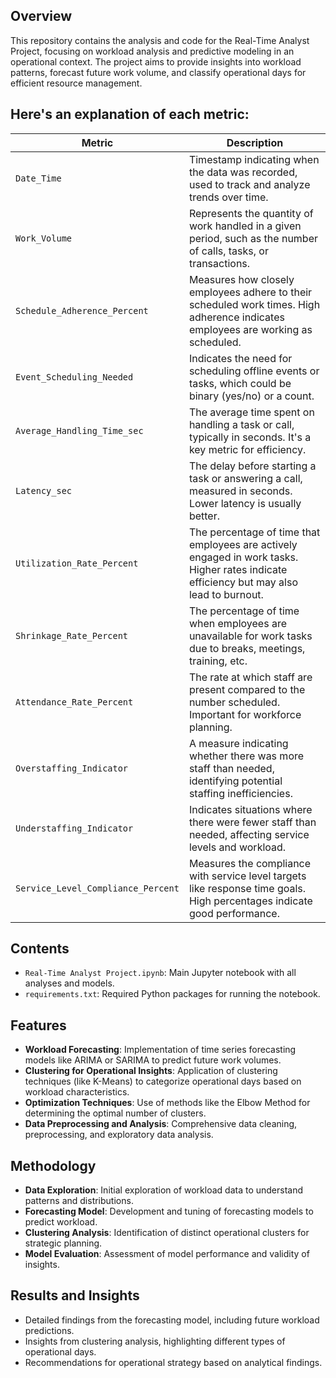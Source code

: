 ## Overview
This repository contains the analysis and code for the Real-Time Analyst Project, focusing on workload analysis and predictive modeling in an operational context. The project aims to provide insights into workload patterns, forecast future work volume, and classify operational days for efficient resource management.

## Here's an explanation of each metric:
| Metric                           | Description |
|----------------------------------|-------------|
| `Date_Time`                      | Timestamp indicating when the data was recorded, used to track and analyze trends over time. |
| `Work_Volume`                    | Represents the quantity of work handled in a given period, such as the number of calls, tasks, or transactions. |
| `Schedule_Adherence_Percent`     | Measures how closely employees adhere to their scheduled work times. High adherence indicates employees are working as scheduled. |
| `Event_Scheduling_Needed`        | Indicates the need for scheduling offline events or tasks, which could be binary (yes/no) or a count. |
| `Average_Handling_Time_sec`      | The average time spent on handling a task or call, typically in seconds. It's a key metric for efficiency. |
| `Latency_sec`                    | The delay before starting a task or answering a call, measured in seconds. Lower latency is usually better. |
| `Utilization_Rate_Percent`       | The percentage of time that employees are actively engaged in work tasks. Higher rates indicate efficiency but may also lead to burnout. |
| `Shrinkage_Rate_Percent`         | The percentage of time when employees are unavailable for work tasks due to breaks, meetings, training, etc. |
| `Attendance_Rate_Percent`        | The rate at which staff are present compared to the number scheduled. Important for workforce planning. |
| `Overstaffing_Indicator`         | A measure indicating whether there was more staff than needed, identifying potential staffing inefficiencies. |
| `Understaffing_Indicator`        | Indicates situations where there were fewer staff than needed, affecting service levels and workload. |
| `Service_Level_Compliance_Percent` | Measures the compliance with service level targets like response time goals. High percentages indicate good performance. |

## Contents
- `Real-Time Analyst Project.ipynb`: Main Jupyter notebook with all analyses and models.
- `requirements.txt`: Required Python packages for running the notebook.

## Features
- **Workload Forecasting**: Implementation of time series forecasting models like ARIMA or SARIMA to predict future work volumes.
- **Clustering for Operational Insights**: Application of clustering techniques (like K-Means) to categorize operational days based on workload characteristics.
- **Optimization Techniques**: Use of methods like the Elbow Method for determining the optimal number of clusters.
- **Data Preprocessing and Analysis**: Comprehensive data cleaning, preprocessing, and exploratory data analysis.
## Methodology
- **Data Exploration**: Initial exploration of workload data to understand patterns and distributions.
- **Forecasting Model**: Development and tuning of forecasting models to predict workload.
- **Clustering Analysis**: Identification of distinct operational clusters for strategic planning.
- **Model Evaluation**: Assessment of model performance and validity of insights.

## Results and Insights
- Detailed findings from the forecasting model, including future workload predictions.
- Insights from clustering analysis, highlighting different types of operational days.
- Recommendations for operational strategy based on analytical findings.
